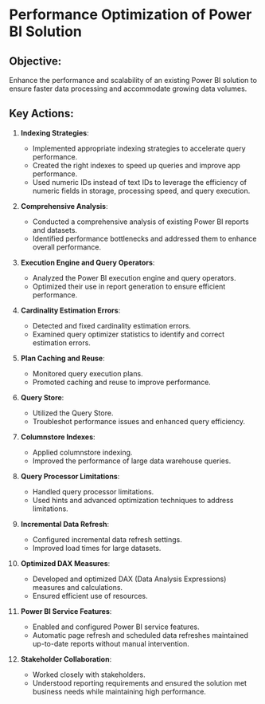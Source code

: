 # Performance Optimization of Power BI Solution

## Objective:
Enhance the performance and scalability of an existing Power BI solution to ensure faster data processing and accommodate growing data volumes.

## Key Actions:

1. **Indexing Strategies**:
    - Implemented appropriate indexing strategies to accelerate query performance.
    - Created the right indexes to speed up queries and improve app performance.
    - Used numeric IDs instead of text IDs to leverage the efficiency of numeric fields in storage, processing speed, and query execution.

2. **Comprehensive Analysis**:
    - Conducted a comprehensive analysis of existing Power BI reports and datasets.
    - Identified performance bottlenecks and addressed them to enhance overall performance.

3. **Execution Engine and Query Operators**:
    - Analyzed the Power BI execution engine and query operators.
    - Optimized their use in report generation to ensure efficient performance.

4. **Cardinality Estimation Errors**:
    - Detected and fixed cardinality estimation errors.
    - Examined query optimizer statistics to identify and correct estimation errors.

5. **Plan Caching and Reuse**:
    - Monitored query execution plans.
    - Promoted caching and reuse to improve performance.

6. **Query Store**:
    - Utilized the Query Store.
    - Troubleshot performance issues and enhanced query efficiency.

7. **Columnstore Indexes**:
    - Applied columnstore indexing.
    - Improved the performance of large data warehouse queries.

8. **Query Processor Limitations**:
    - Handled query processor limitations.
    - Used hints and advanced optimization techniques to address limitations.

9. **Incremental Data Refresh**:
    - Configured incremental data refresh settings.
    - Improved load times for large datasets.

10. **Optimized DAX Measures**:
    - Developed and optimized DAX (Data Analysis Expressions) measures and calculations.
    - Ensured efficient use of resources.

11. **Power BI Service Features**:
    - Enabled and configured Power BI service features.
    - Automatic page refresh and scheduled data refreshes maintained up-to-date reports without manual intervention.

12. **Stakeholder Collaboration**:
    - Worked closely with stakeholders.
    - Understood reporting requirements and ensured the solution met business needs while maintaining high performance.
